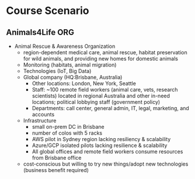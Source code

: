 # Course Scenario #

## Animals4Life ORG ##

* Animal Rescue & Awareness Organization
  * region-dependent medical care, animal rescue, habitat preservation for wild animals, and providing new homes for domestic animals
  * Monitoring (habitats, animal migration)
  * Technologies (IoT, Big Data)
  * Global company (HQ:Brisbane, Australia)
    * Other locations: London, New York, Seattle
    * Staff: ~100 remote field workers (animal care, vets, research scientists) located in regional Australia and other in-need locations; political lobbying staff (government policy)
    * Departments: call center, general admin, IT, legal, marketing, and accounts
  * Infrastructure
    * small on-prem DC in Brisbane
    * number of colos with 5 racks
    * AWS pilot in Sydney region lacking resiliency & scalability
    * Azure/GCP isolated pilots lacking resilience & scalability
    * All global offices and remote field workers consume resources from Brisbane office
  * cost-conscious but willing to try new things/adopt new technologies (business benefit required)
